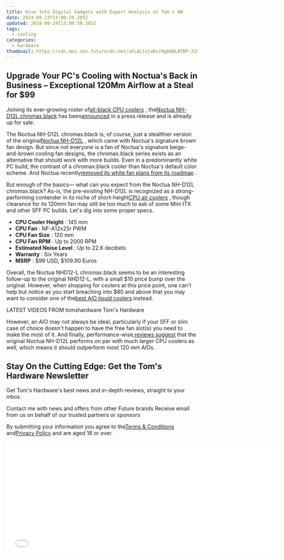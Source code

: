```yaml
---
title: Dive Into Digital Gadgets with Expert Analysis at Tom's HW
date: 2024-08-23T13:00:59.285Z
updated: 2024-08-24T13:00:59.285Z
tags:
  - cooling
categories:
  - hardware
thumbnail: https://cdn.mos.cms.futurecdn.net/uFLALtojwDvrHgkN8L8TRP-320-80.jpg
---
```


## Upgrade Your PC's Cooling with Noctua's Back in Business – Exceptional 120Mm Airflow at a Steal for $99

Joining its ever-growing roster of[all-black CPU coolers](https://www.tomshardware.com/pc-components/cooling/noctua-releases-blacked-out-nh-d9l-and-nh-l9x65-chromablack-cpu-coolers) , the[Noctua NH-D12L chromax.black](https://target.georiot.com/Proxy.ashx?tsid=45723&GR%5FURL=https%3A%2F%2Famazon.com%2Fdp%2FB0CVKZ9T3Q%3Ftag%3Dhawk-future-20%26ascsubtag%3Dtomshardware-us-9816298357526699486-20) has been[announced](https://noctua.at/en/noctua-presents-nh-d12l-chromax-black-cpu-cooler) in a press release and is already up for sale.

 The Noctua NH-D12L chromax.black is, of course, just a stealthier version of the original[Noctua NH-D12L](https://www.tomshardware.com/news/noctua-nh-d12l-cpu-cooler) , which came with Noctua's signature brown fan design. But since not everyone is a fan of Noctua's signature beige-and-brown cooling fan designs, the chromax.black series exists as an alternative that should work with more builds. Even in a predominantly white PC build, the contrast of a chromax.black cooler than Noctua's default color scheme. And Noctua recently[removed its white fan plans from its roadmap](https://www.tomshardware.com/news/noctua-white-fans-roadmap) .

 But enough of the basics— what can you expect from the Noctua NH-D12L chromax.black? As-is, the pre-existing NH-D12L is recognized as a strong-performing contender in its niche of short-height[CPU air coolers](https://www.tomshardware.com/reviews/best-cpu-coolers,4181.html) , though clearance for its 120mm fan may still be too much to ask of some Mini ITX and other SFF PC builds. Let's dig into some proper specs.

* **CPU Cooler Height** : 145 mm
* **CPU Fan** : NF-A12x25r PWM
* **CPU Fan Size** : 120 mm
* **CPU Fan RPM** : Up to 2000 RPM
* **Estimated Noise Level** : Up to 22.6 decibels
* **Warranty** : Six Years
* **MSRP** : $99 USD, $109.90 Euros

 Overall, the Noctua NHD12-L chromax.black seems to be an interesting follow-up to the original NHD12-L, with a small $10 price bump over the original. However, when shopping for coolers at this price point, one can't help but notice as you start breaching into $80 and above that you may want to consider one of the[best AIO liquid coolers](https://www.tomshardware.com/best-picks/best-aio-coolers) instead.

 LATEST VIDEOS FROM tomshardware Tom's Hardware

 However, an AIO may not always be ideal, particularly if your SFF or slim case of choice doesn't happen to have the free fan slot(s) you need to make the most of it. And finally, performance-wise,[reviews suggest](https://youtu.be/xZQwKgf%5FIYU?t=380) that the original Noctua NH-D12L performs on par with much larger CPU coolers as well, which means it should outperform most 120 mm AIOs.

## Stay On the Cutting Edge: Get the Tom's Hardware Newsletter

 Get Tom's Hardware's best news and in-depth reviews, straight to your inbox.

 Contact me with news and offers from other Future brands  Receive email from us on behalf of our trusted partners or sponsors

 By submitting your information you agree to the[Terms & Conditions](https://futureplc.com/terms-conditions/) and[Privacy Policy](https://futureplc.com/privacy-policy/) and are aged 16 or over.


<ins class="adsbygoogle"
     style="display:block"
     data-ad-format="autorelaxed"
     data-ad-client="ca-pub-7571918770474297"
     data-ad-slot="1223367746"></ins>



<ins class="adsbygoogle"
     style="display:block"
     data-ad-client="ca-pub-7571918770474297"
     data-ad-slot="8358498916"
     data-ad-format="auto"
     data-full-width-responsive="true"></ins>



<!-- affiliate ads begin -->
<iframe id="iframe_672" src="//a.impactradius-go.com/gen-ad-code/5597632/1959812/17834/" width="720" height="300" scrolling="no" frameborder="0" marginheight="0" marginwidth="0"></iframe>
<!-- affiliate ads end -->